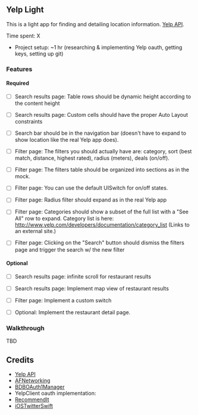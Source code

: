 ## Yelp Light

This is a light app for finding and detailing location information. [Yelp API](http://www.yelp.com/developers).

Time spent: X
* Project setup: ~1 hr (researching & implementing Yelp oauth, getting keys, setting up git)

### Features

#### Required

- [ ] Search results page: Table rows should be dynamic height according to the content height
- [ ] Search results page: Custom cells should have the proper Auto Layout constraints
- [ ] Search bar should be in the navigation bar (doesn't have to expand to show location like the real Yelp app does).

- [ ] Filter page: The filters you should actually have are: category, sort (best match, distance, highest rated), radius (meters), deals (on/off).
- [ ] Filter page: The filters table should be organized into sections as in the mock.
- [ ] Filter page: You can use the default UISwitch for on/off states.
- [ ] Filter page: Radius filter should expand as in the real Yelp app
- [ ] Filter page: Categories should show a subset of the full list with a "See All" row to expand. Category list is here: http://www.yelp.com/developers/documentation/category_list (Links to an external site.)
- [ ] Filter page: Clicking on the "Search" button should dismiss the filters page and trigger the search w/ the new filter

#### Optional
- [ ] Search results page: infinite scroll for restaurant results
- [ ] Search results page: Implement map view of restaurant results
- [ ] Filter page: Implement a custom switch
- [ ] Optional: Implement the restaurant detail page.


### Walkthrough
TBD

Credits
---------
* [Yelp API](http://www.yelp.com/developers)
* [AFNetworking](https://github.com/AFNetworking/AFNetworking)
* [BDBOAuth1Manager](https://github.com/bdbergeron/BDBOAuth1Manager)
* YelpClient oauth implementation:
* [RecommendIt](https://github.com/derrickshowers/RecommendIt)
* [iOSTwitterSwift](https://github.com/alexnj/iOSTwitterSwift)